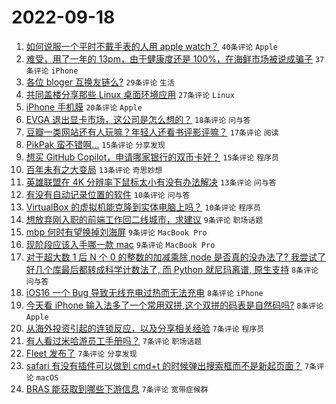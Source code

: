# 2022-09-18

1. [如何说服一个平时不戴手表的人用 apple watch？](https://www.v2ex.com/t/880950) `40条评论` `Apple`
1. [难受，用了一年的 13pm，由于健康度还是 100%，在海鲜市场被说成骗子](https://www.v2ex.com/t/881004) `37条评论` `iPhone`
1. [各位 bloger 互换友链么?](https://www.v2ex.com/t/880945) `29条评论` `生活`
1. [共同盖楼分享那些 Linux 桌面环境应用](https://www.v2ex.com/t/880985) `27条评论` `Linux`
1. [iPhone 手机膜](https://www.v2ex.com/t/880975) `20条评论` `Apple`
1. [EVGA 退出显卡市场，这公司是怎么想的？](https://www.v2ex.com/t/880996) `18条评论` `问与答`
1. [豆瓣一类网站还有人玩嘛？年轻人还看书评影评嘛？](https://www.v2ex.com/t/880990) `17条评论` `阅读`
1. [PikPak 蛮不错啊...](https://www.v2ex.com/t/880963) `15条评论` `分享发现`
1. [想买 GitHub Copilot，申请哪家银行的双币卡好？](https://www.v2ex.com/t/880961) `15条评论` `程序员`
1. [百年未有之大变局](https://www.v2ex.com/t/881001) `13条评论` `奇思妙想`
1. [英雄联盟在 4K 分辨率下鼠标太小有没有办法解决](https://www.v2ex.com/t/880955) `13条评论` `问与答`
1. [有没有自动记录位置的软件](https://www.v2ex.com/t/881010) `10条评论` `问与答`
1. [VirtualBox 的虚拟机能克隆到实体电脑上吗？](https://www.v2ex.com/t/880997) `10条评论` `程序员`
1. [想放弃刚入职的前端工作回二线城市，求建议](https://www.v2ex.com/t/881006) `9条评论` `职场话题`
1. [mbp 何时有望换掉刘海屏](https://www.v2ex.com/t/880958) `9条评论` `MacBook Pro`
1. [现阶段应该入手哪一款 mac](https://www.v2ex.com/t/880949) `9条评论` `MacBook Pro`
1. [对于超大数 1 后 N 个 0 的整数的加减乘除,node 是否真的没办法了? 我尝试了好几个库最后都转成科学计数法了, 而 Python 就尼玛离谱, 原生支持](https://www.v2ex.com/t/881017) `8条评论` `问与答`
1. [iOS16 一个 Bug 导致无线充电过热而无法充电](https://www.v2ex.com/t/880982) `8条评论` `iPhone`
1. [今天看 iPhone 输入法多了一个常用双拼,这个双拼的码表是自然码吗?](https://www.v2ex.com/t/880979) `8条评论` `Apple`
1. [从海外投资引起的连锁反应，以及分享相关经验](https://www.v2ex.com/t/881022) `7条评论` `程序员`
1. [有人看过米哈游员工手册吗？](https://www.v2ex.com/t/881008) `7条评论` `职场话题`
1. [Fleet 发布了](https://www.v2ex.com/t/880984) `7条评论` `分享发现`
1. [safari 有没有插件可以做到 cmd+t 的时候弹出搜索框而不是新起页面？](https://www.v2ex.com/t/880973) `7条评论` `macOS`
1. [BRAS 能获取到哪些下游信息](https://www.v2ex.com/t/880956) `7条评论` `宽带症候群`
